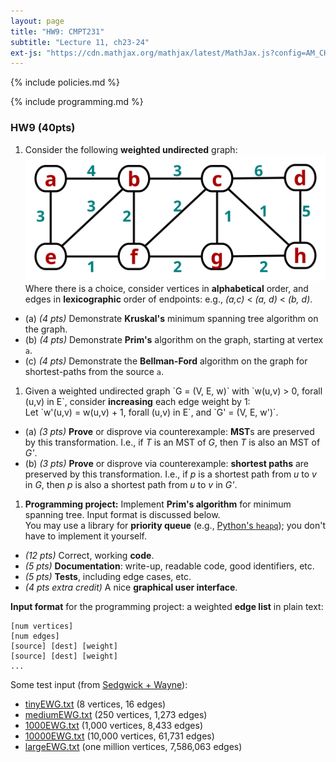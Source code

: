 ```yaml
---
layout: page
title: "HW9: CMPT231"
subtitle: "Lecture 11, ch23-24"
ext-js: "https://cdn.mathjax.org/mathjax/latest/MathJax.js?config=AM_CHTML"
---
```


{% include policies.md %}

{% include programming.md %}

### HW9 (40pts)
1. Consider the following **weighted undirected** graph: <br/> 
  ![MST](img/hw9-1.svg) <br/>
  Where there is a choice, consider vertices in **alphabetical** order,
  and edges in **lexicographic** order of endpoints:
    e.g., *(a,c)* < *(a, d)* < *(b, d)*.
  + (a) *(4 pts)* Demonstrate **Kruskal's**
    minimum spanning tree algorithm on the graph.
  + (b) *(4 pts)* Demonstrate **Prim's** algorithm on the graph,
    starting at vertex `a`.
  + (c) *(4 pts)* Demonstrate the **Bellman-Ford** algorithm
    on the graph for shortest-paths from the source `a`.
1. Given a weighted undirected graph \`G = (V, E, w)\`
  with \`w(u,v) > 0, forall (u,v) in E\`,
  consider **increasing** each edge weight by 1: <br/>
  Let \`w'(u,v) = w(u,v) + 1, forall (u,v) in E\`,
  and \`G' = (V, E, w')\`.
  + (a) *(3 pts)* **Prove** or disprove via counterexample:
  **MST**s are preserved by this transformation.
  I.e., if *T* is an MST of *G*, then *T* is also an MST of *G'*.
  + (b) *(3 pts)* **Prove** or disprove via counterexample:
  **shortest paths** are preserved by this transformation.
  I.e., if *p* is a shortest path from *u* to *v* in *G*,
  then *p* is also a shortest path from *u* to *v* in *G'*.
1. **Programming project:** Implement **Prim's algorithm** for minimum spanning tree.
  Input format is discussed below. <br/>
  You may use a library for **priority queue**
  (e.g., [Python's `heapq`](https://docs.python.org/3.0/library/heapq.html));
  you don't have to implement it yourself.
  + *(12 pts)* Correct, working **code**.
  + *(5 pts)* **Documentation**: write-up, readable code, good identifiers, etc.
  + *(5 pts)* **Tests**, including edge cases, etc.
  + *(4 pts extra credit)* A nice **graphical user interface**.

**Input format** for the programming project: a weighted **edge list** in plain text:

```
[num vertices]
[num edges]
[source] [dest] [weight]
[source] [dest] [weight]
...
```

Some test input
(from [Sedgwick + Wayne](http://algs4.cs.princeton.edu/43mst/)):

+ [tinyEWG.txt](http://algs4.cs.princeton.edu/43mst/tinyEWG.txt) (8 vertices, 16 edges)
+ [mediumEWG.txt](http://algs4.cs.princeton.edu/43mst/mediumEWG.txt) (250 vertices, 1,273 edges)
+ [1000EWG.txt](http://algs4.cs.princeton.edu/43mst/1000EWG.txt) (1,000 vertices, 8,433 edges)
+ [10000EWG.txt](http://algs4.cs.princeton.edu/43mst/10000EWG.txt) (10,000 vertices, 61,731 edges)
+ [largeEWG.txt](http://algs4.cs.princeton.edu/43mst/largeEWG.txt) (one million vertices, 7,586,063 edges)
